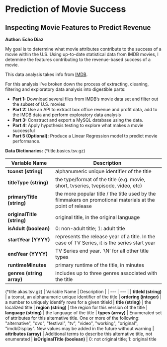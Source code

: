 # Prediction of Movie Success

## Inspecting Movie Features to Predict Revenue

**Author: Echo Diaz**


My goal is to determine what movie attributes contribute to the success of a movie within the U.S.  Using up-to-date statistical data from IMDB movies, I determine the features contributing to the revenue-based success of a movie. 

This data analysis takes info from [IMDB](https://developer.imdb.com/non-commercial-datasets/).

For this analysis I've broken down the process of extracting, cleaning, filtering and exploratory data analysis into digestible parts:

* **Part 1:** Download several files from IMDB’s movie data set and filter out the subset of U.S. movies 
* **Part 2:** Use an API to extract box office revenue and profit data, add to the IMDB data and perform exploratory data analysis
* **Part 3:** Construct and export a MySQL database using the data.
* **Part 4:** Apply hypothesis testing to explore what makes a movie successful
* **Part 5 (Optional):** Produce a Linear Regression model to predict movie performance.

**Data Dictionaries:**
(*title.basics.tsv.gz)

| Variable Name | Description |
| --- | --- |
| **tconst (string)** | alphanumeric unique identifier of the title |
| **titleType (string)** | the type/format of the title (e.g. movie, short, tvseries, tvepisode, video, etc) |
| **primaryTitle (string)** | the more popular title / the title used by the filmmakers on promotional materials at the point of release |
| **originalTitle (string)** | original title, in the original language |
| **isAdult (boolean)** | 0: non-adult title; 1: adult title |
| **startYear (YYYY)** | represents the release year of a title. In the case of TV Series, it is the series start year |
| **endYear (YYYY)** | TV Series end year. ‘\N’ for all other title types |
| **runtimeMinutes** | primary runtime of the title, in minutes |
| **genres (string array)** | includes up to three genres associated with the title |


(*title.akas.tsv.gz)
| Variable Name | Description |
| --- | --- |
| **titleId (string)** | a tconst, an alphanumeric unique identifier of the title
| **ordering (integer)** | a number to uniquely identify rows for a given titleId
| **title (string)** | the localized title
| **region (string)** | the region for this version of the title
| **language (string)** | the language of the title
| **types (array)** | Enumerated set of attributes for this alternative title. One or more of the following: "alternative", "dvd", "festival", "tv", "video", "working", "original", "imdbDisplay". New values may be added in the future without warning
| **attributes (array)** | Additional terms to describe this alternative title, not enumerated
| **isOriginalTitle (boolean)** | 0: not original title; 1: original title